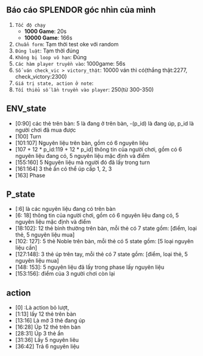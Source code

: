 ## Báo cáo SPLENDOR góc nhìn của mình
1.   `Tốc độ chạy`
      - **1000 Game**: 20s
      - **10000 Game**: 166s
2. `Chuẩn form`: Tạm thời test oke với random
3. `Đúng luật`: Tạm thời đúng
4. `Không bị loop vô hạn`: Đúng
5. `Các hàm player truyền vào`: 1000game: 56s
6. `Số ván check_vic > victory_thật`: 10000 ván thì có(thắng thật:2277, check_victory:2300)
7. `Giá trị state, action ở note`: 
8. `Tối thiểu số lần truyền vào player`: 250(từ 300-350)

## ENV_state
*   [0:90] các thẻ trên bàn: 5 là đang ở trên bàn, -(p_id) là đang úp, p_id là người chơi đã mua được
*   [100] Turn
*   [101:107] Nguyên liệu trên bàn, gồm có 6 nguyên liệu
*   [107 + 12 * p_id:119 + 12 * p_id] thông tin của người chơi, gồm có  6 nguyên liệu đang có, 5 nguyên liệu mặc định và điểm
*   [155:160] 5 Nguyên liệu mà người đó đã lấy trong turn
*   [161:164] 3 thẻ ẩn có thể úp cấp 1, 2, 3
*   [163] Phase

## P_state
*   [:6] là các nguyên liệu đang có trên bàn
*   [6: 18] thông tin của người chơi, gồm có  6 nguyên liệu đang có, 5 nguyên liệu mặc định và điểm
*   [18:102]:   12 thẻ bình thường trên bàn, mỗi thẻ có 7 state gồm: [điểm, loại thẻ, 5 nguyên liệu mua]
*   [102: 127]:   5 thẻ Noble trên bàn, mỗi thẻ có 5 state gồm: [5 loại nguyên liệu cần]
*   [127:148]:    3 thẻ úp trên tay, mỗi thẻ có 7 state gồm: [điểm, loại thẻ, 5 nguyên liệu mua]
*   [148: 153]:  5 nguyên liệu đã lấy trong phase lấy nguyên liệu
*   [153:156]: điểm của 3 người chơi còn lại

## action
* [0]   :Là action bỏ lượt, 
* [1:13] lấy 12 thẻ trên bàn
* [13:16] Là mở 3 thẻ đang úp
* [16:28] Úp 12 thẻ trên bàn
* [28:31] Úp 3 thẻ ẩn
* [31:36] Lấy 5 nguyên liêu
* [36:42] Trả 6 nguyên liệu
